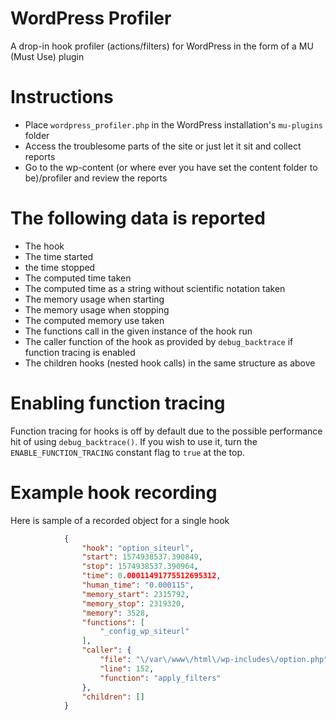 # WordPress Profiler
A drop-in hook profiler (actions/filters) for WordPress in the form of a MU (Must Use) plugin

# Instructions

* Place `wordpress_profiler.php` in the WordPress installation's `mu-plugins` folder
* Access the troublesome parts of the site or just let it sit and collect reports
* Go to the wp-content (or where ever you have set the content folder to be)/profiler and review the reports

# The following data is reported

* The hook
* The time started
* the time stopped
* The computed time taken
* The computed time as a string without scientific notation taken
* The memory usage when starting
* The memory usage when stopping
* The computed memory use taken
* The functions call in the given instance of the hook run
* The caller function of the hook as provided by `debug_backtrace` if function tracing is enabled
* The children hooks (nested hook calls) in the same structure as above

# Enabling function tracing

Function tracing for hooks is off by default due to the possible performance hit of using `debug_backtrace()`. If you wish to use it, turn the `ENABLE_FUNCTION_TRACING` constant flag to `true` at the top.


# Example hook recording

Here is sample of a recorded object for a single hook

```json
            {
                "hook": "option_siteurl",
                "start": 1574938537.390849,
                "stop": 1574938537.390964,
                "time": 0.00011491775512695312,
                "human_time": "0.000115",
                "memory_start": 2315792,
                "memory_stop": 2319320,
                "memory": 3528,
                "functions": [
                    "_config_wp_siteurl"
                ],
                "caller": {
                    "file": "\/var\/www\/html\/wp-includes\/option.php",
                    "line": 152,
                    "function": "apply_filters"
                },
                "children": []
            }
```
